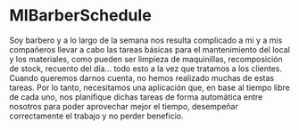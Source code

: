 # MIBarberSchedule

Soy barbero y a lo largo de la semana nos resulta complicado a mi y a mis compañeros llevar a cabo las tareas básicas para el mantenimiento del local y los materiales, como pueden ser limpieza de maquinillas, recomposición de stock, recuento del día... todo esto a la vez que tratamos a los clientes. Cuando queremos darnos cuenta, no hemos realizado muchas de estas tareas. Por lo tanto, necesitamos una aplicación que, en base al tiempo libre de cada uno, nos planifique dichas tareas de forma automática entre nosotros para poder aprovechar mejor el tiempo, desempeñar correctamente el trabajo y no perder beneficio.
